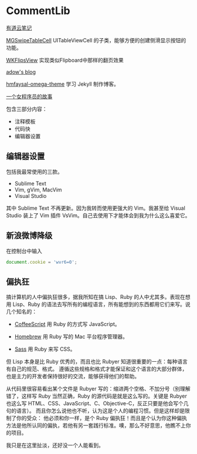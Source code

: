 CommentLib
==========

[有道云笔记](http://note.youdao.com/download.html#mac)

[MGSwipeTableCell](https://github.com/MortimerGoro/MGSwipeTableCell)
UITableViewCell 的子类，能够方便的创建侧滑显示按钮的功能。

[WKFlipsView](https://github.com/adow/WKFlipsView)
实现类似Flipboard中那样的翻页效果

[adow's blog](http://codingnext.com/)

[hmfaysal-omega-theme](https://github.com/hmfaysal/hmfaysal-omega-theme/blob/gh-pages/_layouts/post.html)
学习 Jekyll 制作博客。

[一个女程序员的故事](http://www.wxzzz.com/1322.html)

包含三部分内容：
- 注释模板
- 代码快
- 编辑器设置

编辑器设置
----------

包括我最常使用的三款。

- Sublime Text
- Vim, gVim, MacVim
- Visual Studio

其中 Sublime Text 不再更新。因为我转而使用更强大的 Vim。我甚至给 Visual Studio
装上了 Vim 插件 VsVim。自己去使用下才能体会到我为什么这么喜爱它。

新浪微博降级
-----------

在控制台中输入

```JavaScript
document.cookie = 'wvr6=0';
```

偏执狂
-----

搞计算机的人中偏执狂很多，据我所知在搞 Lisp、Ruby 的人中尤其多。表现在想用 Lisp、Ruby 
的语法去写所有的编程语言，所有能想到的东西都用它们来写。说几个知名的：

* [CoffeeScript](https://github.com/jashkenas/coffeescript)
  用 Ruby 的方式写 JavaScript。

* [Homebrew](https://github.com/Homebrew/homebrew)
  用 Ruby 写的 Mac 平台程序管理器。

* [Sass](https://github.com/sass/sass)
  用 Ruby 来写 CSS。

但 Lisp 本身是比 Ruby 优秀的，而且也比 Rubyer 知道很重要的一点：每种语言有自己的规范、格式。
遵循这些规格和格式才能保证和这个语言的大部分群体，也是主力的开发者保持很好的交流，能够获得他们的帮助。

从代码里很容易看出某个文件是 Rubyer 写的：缩进两个空格、不加分号（别理解错了，这样写 Ruby 
当然正确，Ruby 的源代码是就是这么写的。关键是 Rubyer 也这么写 HTML、CSS、JavaScript、C、Objective-C，反正只要是他会写个几句的语言）。
而且你怎么说他也不听，认为这是个人的编程习惯。但是这样却是限制了你的受众：
他必须和你一样，是个 Ruby 偏执狂！而且是个认为你这种偏执方法是他所认同的偏执，若他有另一套践行标准。噢，那么不好意思，他瞧不上你的项目。

我只是在这里扯淡，还好没一个人能看到。
